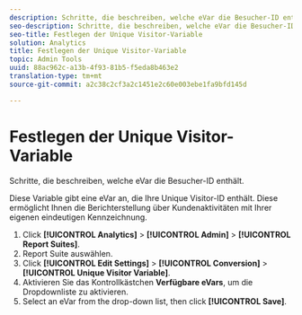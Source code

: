 ```yaml
---
description: Schritte, die beschreiben, welche eVar die Besucher-ID enthält.
seo-description: Schritte, die beschreiben, welche eVar die Besucher-ID enthält.
seo-title: Festlegen der Unique Visitor-Variable
solution: Analytics
title: Festlegen der Unique Visitor-Variable
topic: Admin Tools
uuid: 88ac962c-a13b-4f93-81b5-f5eda8b463e2
translation-type: tm+mt
source-git-commit: a2c38c2cf3a2c1451e2c60e003ebe1fa9bfd145d

---
```



# Festlegen der Unique Visitor-Variable

Schritte, die beschreiben, welche eVar die Besucher-ID enthält.

Diese Variable gibt eine eVar an, die Ihre Unique Visitor-ID enthält. Diese ermöglicht Ihnen die Berichterstellung über Kundenaktivitäten mit Ihrer eigenen eindeutigen Kennzeichnung.

1. Click **[!UICONTROL Analytics]** &gt; **[!UICONTROL Admin]** &gt; **[!UICONTROL Report Suites]**.
1. Report Suite auswählen.
1. Click **[!UICONTROL Edit Settings]** &gt; **[!UICONTROL Conversion]** &gt; **[!UICONTROL Unique Visitor Variable]**.
1. Aktivieren Sie das Kontrollkästchen **Verfügbare eVars**, um die Dropdownliste zu aktivieren.
1. Select an eVar from the drop-down list, then click **[!UICONTROL Save]**.
